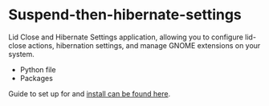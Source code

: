 # Suspend-then-hibernate-settings
Lid Close and Hibernate Settings application, allowing you to configure lid-close actions, hibernation settings, and manage GNOME extensions on your system.

- Python file
- Packages

Guide to set up for and [install can be found here](https://github.com/FrameworkComputer/linux-docs/blob/main/hibernation/hibernate-fedora-automatic.md#fedora-41-hibernation-option-not-fedora-official-beta).
